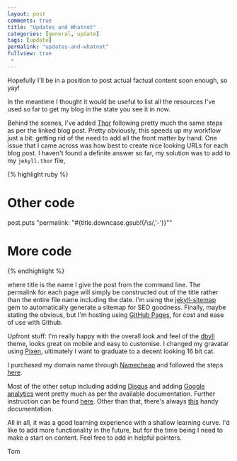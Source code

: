 ```yaml
---
layout: post
comments: true
title: "Updates and Whatnot"
categories: [general, update]
tags: [update]
permalink: "updates-and-whatnot"
fullview: true
 -
---
```

Hopefully I'll be in a position to post actual factual content soon enough, so yay!

In the meantime I thought it would be useful to list all the resources I've used so far to get my blog in the state you see it in now.

Behind the scenes, I've added [Thor](http://jonasforsberg.se/2012/12/28/create-jekyll-posts-from-the-command-line) following pretty much the same steps as per the linked blog post. Pretty obviously, this speeds up my workflow just a bit: getting rid of the need to add all the front matter by hand. One issue that I came across was how best to create nice looking URLs for each blog post. I haven't found a definite answer so far, my solution was to add to my `jekyll.thor` file,

{% highlight ruby %}
# Other code
  post.puts "permalink: \"#{title.downcase.gsub!(/\s/,'-')}\""
# More code
{% endhighlight %}

where title is the name I give the post from the command line. The permalink for each page will simply be constructed out of the title rather than the entire file name including the date. I'm using the [jekyll-sitemap](https://help.github.com/articles/sitemaps-for-github-pages/) gem to automatically generate a sitemap for SEO goodness. Finally, maybe stating the obvious, but I'm hosting using [GitHub Pages](https://pages.github.com/), for cost and ease of use with Github.

Upfront stuff: I'm really happy with the overall look and feel of the [dbyll](https://github.com/dbtek/dbyll) theme, looks great on mobile and easy to customise. I changed my gravatar using [Pixen](http://pixenapp.com/), ultimately I want to graduate to a decent looking 16 bit cat. 

I purchased my domain name through [Namecheap](https://www.namecheap.com/) and followed the steps [here](http://davidensinger.com/2013/03/setting-the-dns-for-github-pages-on-namecheap/).

Most of the other setup including adding [Disqus](https://disqus.com/) and adding [Google analytics](http://www.google.com/analytics/) went pretty much as per the available documentation. Further instruction can be found [here](http://joshualande.com/jekyll-github-pages-poole/). Other than that, there's always [this](http://jekyllbootstrap.com/) handy documentation.

All in all, it was a good learning experience with a shallow learning curve. I'd like to add more functionality in the future, but for the time being I need to make a start on content. Feel free to add in helpful pointers.

Tom